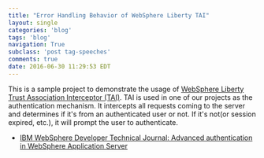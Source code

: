 ```yaml
---
title: "Error Handling Behavior of WebSphere Liberty TAI"
layout: single
categories: 'blog'
tags: 'blog'
navigation: True
subclass: 'post tag-speeches'
comments: true
date: 2016-06-30 11:29:53 EDT
---
```




This is a sample project to demonstrate the usage of [WebSphere Liberty Trust Association Interceptor (TAI)](https://www.ibm.com/support/knowledgecenter/en/SSEQTP_8.5.5/com.ibm.websphere.wlp.doc/ae/twlp_dev_custom_tai.html). TAI is used in one of our projects as the authentication mechanism. It intercepts all requests coming to the server and determines if it's from an authenticated user or not. If it's not(or session expired, etc.), it will prompt the user to authenticate.


- [IBM WebSphere Developer Technical Journal: Advanced authentication in WebSphere Application Server](http://www.ibm.com/developerworks/websphere/techjournal/0508_benantar/0508_benantar.html)
